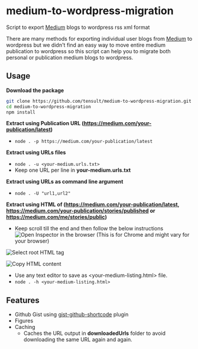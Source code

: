 # medium-to-wordpress-migration
Script to export [Medium](https://www.medium.com) blogs to wordpress rss xml format

There are many methods for exporting individual user blogs from [Medium](https://www.medium.com) to wordpress but we didn't find an easy way to move entire medium publication to wordpress so this script can help you to migrate both personal or publication medium blogs to wordpress. 

## Usage
**Download the package**
```sh
git clone https://github.com/tensult/medium-to-wordpress-migration.git
cd medium-to-wordpress-migration
npm install
```

**Extract using Publication URL (https://medium.com/your-publication/latest)**
* `node . -p https://medium.com/your-publication/latest`

**Extract using URLs files**
* `node . -u <your-medium.urls.txt>`
* Keep one URL per line in **your-medium.urls.txt** 

**Extract using URLs as command line argument**
* `node . -U "url1,url2"`

**Extract using HTML of (https://medium.com/your-publication/latest, https://medium.com/your-publication/stories/published or https://medium.com/me/stories/public)**
* Keep scroll till the end and then follow the below instructions
![Open Inspector in the browser](https://user-images.githubusercontent.com/33080863/65932401-2bbc5400-e42b-11e9-9589-82ca21e4aae0.png) (This is for Chrome and might vary for your browser)

![Select root HTML tag](https://user-images.githubusercontent.com/33080863/65932555-cddc3c00-e42b-11e9-92ed-3b5b61998189.png)

![Copy HTML content](https://user-images.githubusercontent.com/33080863/65932614-0a0f9c80-e42c-11e9-98e3-9c79d3d261c7.png)

* Use any text editor to save as <your-medium-listing.html> file.
* `node . -h <your-medium-listing.html>`

## Features
* Github Gist using [gist-github-shortcode](https://wordpress.org/plugins/gist-github-shortcode/) plugin
* Figures
* Caching 
  * Caches the URL output in **downloadedUrls** folder to avoid downloading the same URL again and again.
  
